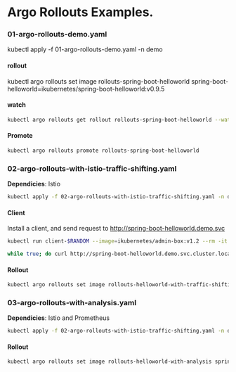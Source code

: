 # Argo Rollouts Examples.

### 01-argo-rollouts-demo.yaml

kubectl apply -f 01-argo-rollouts-demo.yaml -n demo

#### rollout

kubectl argo rollouts set image rollouts-spring-boot-helloworld spring-boot-helloworld=ikubernetes/spring-boot-helloworld:v0.9.5

#### watch

```bash
kubectl argo rollouts get rollout rollouts-spring-boot-helloworld --watch
```

#### Promote

```bash
kubectl argo rollouts promote rollouts-spring-boot-helloworld
```

### 02-argo-rollouts-with-istio-traffic-shifting.yaml

**Dependicies**: Istio

```bash
kubectl apply -f 02-argo-rollouts-with-istio-traffic-shifting.yaml -n demo
```

#### Client
Install a client, and send request to http://spring-boot-helloworld.demo.svc

```bash
kubectl run client-$RANDOM --image=ikubernetes/admin-box:v1.2 --rm -it --restart=Never --command -- /bin/bash
```

```bash
while true; do curl http://spring-boot-helloworld.demo.svc.cluster.local; echo; sleep 1; done
```

#### Rollout

```bash
kubectl argo rollouts set image rollouts-helloworld-with-traffic-shifting spring-boot-helloworld=ikubernetes/spring-boot-helloworld:v0.9.5 -n demo
```

### 03-argo-rollouts-with-analysis.yaml

**Dependicies**: Istio and Prometheus

```bash
kubectl apply -f 02-argo-rollouts-with-istio-traffic-shifting.yaml -n demo
```

#### Rollout

```bash
kubectl argo rollouts set image rollouts-helloworld-with-analysis spring-boot-helloworld=ikubernetes/spring-boot-helloworld:v0.9.5 -n demo 
```

